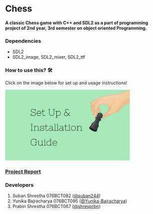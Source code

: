 # Chess
#### A classic Chess game with C++ and SDL2 as a part of programming project of 2nd year, 3rd semester on object oriented Programming.

### Dependencies
* SDL2
* SDL2_image, SDL2_mixer, SDL2_ttf

### How to use this? 🛠
Click on the image below for set up and usage instructions!

<p align="left"><a href = "https://github.com/Yunika-Bajracharya/Chess/blob/main/installation.md">
<img src = "./readme_assets/setup_installation.png" width="400"></a></p>

### [Project Report](https://github.com/Yunika-Bajracharya/Chess/blob/main/project_report.pdf)

### Developers
1. Suban Shrestha 076BCT082 ([@suban244](https://github.com/suban244))
2. Yunika Bajracharya 076BCT095 ([@Yunika-Bajracharya](https://github.com/Yunika-Bajracharya))
3. Prabin Shrestha 076BCT067 ([@shresprbn](https://github.com/shresprbn))
